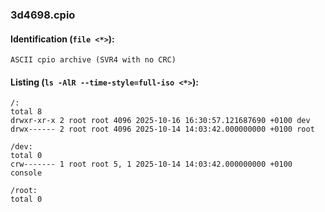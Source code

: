 ### 3d4698.cpio
#### Identification (`file <*>`):
```
ASCII cpio archive (SVR4 with no CRC)
```
#### Listing (`ls -AlR --time-style=full-iso <*>`):
```
/:
total 8
drwxr-xr-x 2 root root 4096 2025-10-16 16:30:57.121687690 +0100 dev
drwx------ 2 root root 4096 2025-10-14 14:03:42.000000000 +0100 root

/dev:
total 0
crw------- 1 root root 5, 1 2025-10-14 14:03:42.000000000 +0100 console

/root:
total 0
```


